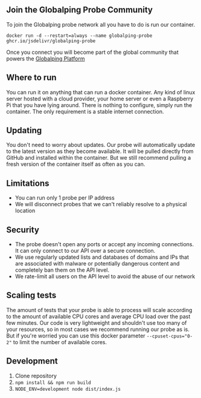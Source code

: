 


## Join the Globalping Probe Community

To join the Globalping probe network all you have to do is run our container.

```
docker run -d --restart=always --name globalping-probe ghcr.io/jsdelivr/globalping-probe
```

Once you connect you will become part of the global community that powers the [Globalping Platform](https://github.com/jsdelivr/globalping)


## Where to run

You can run it on anything that can run a docker container. Any kind of linux server hosted with a cloud provider, your home server or even a Raspberry Pi that you have lying around. There is nothing to configure, simply run the container.
The only requirement is a stable internet connection.

## Updating

You don't need to worry about updates. Our probe will automatically update to the latest version as they become available. It will be pulled directly from GitHub and installed within the container. But we still recommend pulling a fresh version of the container itself as often as you can. 

## Limitations

- You can run only 1 probe per IP address
- We will disconnect probes that we can't reliably resolve to a physical location


## Security

- The probe doesn't open any ports or accept any incoming connections. It can only connect to our API over a secure connection.
- We use regularly updated lists and databases of domains and IPs that are associated with malware or potentially dangerous content and completely ban them on the API level.
- We rate-limit all users on the API level to avoid the abuse of our network

## Scaling tests

The amount of tests that your probe is able to process will scale according to the amount of available CPU cores and average CPU load over the past few minutes. Our code is very lightweight and shouldn't use too many of your resources, so in most cases we recommend running our probe as is. 
But if you're worried you can use this docker parameter `--cpuset-cpus="0-2"` to limit the number of available cores.

## Development

1. Clone repository
2. `npm install && npm run build`
3. `NODE_ENV=development node dist/index.js`
